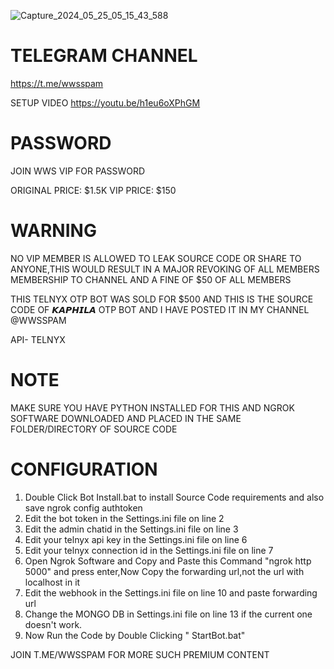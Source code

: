 ![Capture_2024_05_25_05_15_43_588](https://github.com/outoftheworld8/TELNYXOTPBOT/assets/170805660/366ca530-b6b2-4188-ba3c-7a381f5b1f4b)

TELEGRAM CHANNEL
=========================================================================
https://t.me/wwsspam

SETUP VIDEO
https://youtu.be/h1eu6oXPhGM

PASSWORD
=========================================================================
JOIN WWS VIP FOR PASSWORD

ORIGINAL PRICE: $1.5K
VIP PRICE: $150

WARNING
=========================================================================
NO VIP MEMBER IS ALLOWED TO LEAK SOURCE CODE OR SHARE TO ANYONE,THIS WOULD RESULT IN A MAJOR REVOKING OF ALL MEMBERS MEMBERSHIP TO CHANNEL AND A FINE OF $50 OF ALL MEMBERS

 

THIS TELNYX OTP BOT WAS SOLD FOR $500 AND THIS IS THE SOURCE CODE OF 𝙆𝘼𝙋𝙃𝙄𝙇𝘼 OTP BOT AND I HAVE POSTED IT IN MY CHANNEL @WWSSPAM

API- TELNYX

NOTE
========================================================================
MAKE SURE YOU HAVE PYTHON INSTALLED FOR THIS AND NGROK SOFTWARE DOWNLOADED AND PLACED IN THE SAME FOLDER/DIRECTORY OF SOURCE CODE

CONFIGURATION
========================================================================
1) Double Click Bot Install.bat to install Source Code requirements and also save ngrok config authtoken
2) Edit the bot token in the Settings.ini file on line 2 
3) Edit the admin chatid in the Settings.ini file on line 3 
4) Edit your telnyx api key in the Settings.ini file on line 6 
5) Edit your telnyx connection id in the Settings.ini file on line 7
6) Open Ngrok Software and Copy and Paste this Command "ngrok http 5000" and press enter,Now Copy the forwarding url,not the url with localhost in it
7) Edit the webhook in the Settings.ini file on line 10 and paste forwarding url
8) Change the MONGO DB in Settings.ini file on line 13 if the current one doesn't work.
9) Now Run the Code by Double Clicking " StartBot.bat"


JOIN T.ME/WWSSPAM FOR MORE SUCH PREMIUM CONTENT
